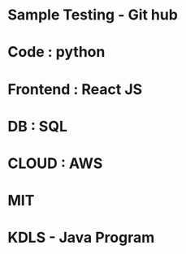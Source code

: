 # Sample Testing - Git hub 

# Code : python
# Frontend : React JS
# DB : SQL
# CLOUD : AWS
# MIT

# KDLS  - Java Program 
